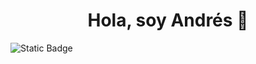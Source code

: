 <div align="center">
<h1 align="center">Hola, soy Andrés 👋</h1>
</div>

![Static Badge](https://img.shields.io/badge/any_text-you_like-blue)


<!--align="center"-->



<!--
**JConsani03/JConsani03** is a ✨ _special_ ✨ repository because its `README.md` (this file) appears on your GitHub profile.

Here are some ideas to get you started:

- 🔭 I’m currently working on ...
- 🌱 I’m currently learning ...
- 👯 I’m looking to collaborate on ...
- 🤔 I’m looking for help with ...
- 💬 Ask me about ...
- 📫 How to reach me: ...
- 😄 Pronouns: ...
- ⚡ Fun fact: ...
-->
